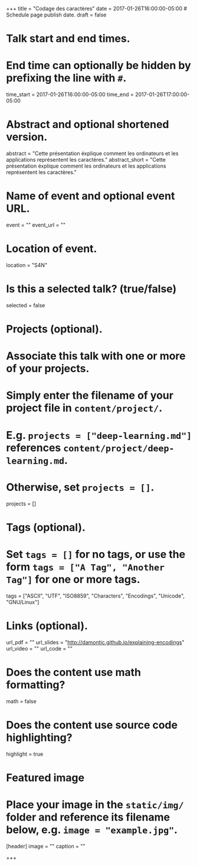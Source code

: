+++
title = "Codage des caractères"
date = 2017-01-26T16:00:00-05:00  # Schedule page publish date.
draft = false

# Talk start and end times.
#   End time can optionally be hidden by prefixing the line with `#`.
time_start = 2017-01-26T16:00:00-05:00
time_end = 2017-01-26T17:00:00-05:00

# Abstract and optional shortened version.
abstract = "Cette présentation éxplique comment les ordinateurs et les applications représentent les caractères."
abstract_short = "Cette présentation éxplique comment les ordinateurs et les applications représentent les caractères."

# Name of event and optional event URL.
event = ""
event_url = ""

# Location of event.
location = "S4N"

# Is this a selected talk? (true/false)
selected = false

# Projects (optional).
#   Associate this talk with one or more of your projects.
#   Simply enter the filename of your project file in `content/project/`.
#   E.g. `projects = ["deep-learning.md"]` references `content/project/deep-learning.md`.
#   Otherwise, set `projects = []`.
projects = []

# Tags (optional).
#   Set `tags = []` for no tags, or use the form `tags = ["A Tag", "Another Tag"]` for one or more tags.
tags = ["ASCII", "UTF", "ISO8859", "Characters", "Encodings", "Unicode", "GNU/Linux"]

# Links (optional).
url_pdf = ""
url_slides = "http://damontic.github.io/explaining-encodings"
url_video = ""
url_code = ""

# Does the content use math formatting?
math = false

# Does the content use source code highlighting?
highlight = true

# Featured image
# Place your image in the `static/img/` folder and reference its filename below, e.g. `image = "example.jpg"`.
[header]
image = ""
caption = ""

+++

